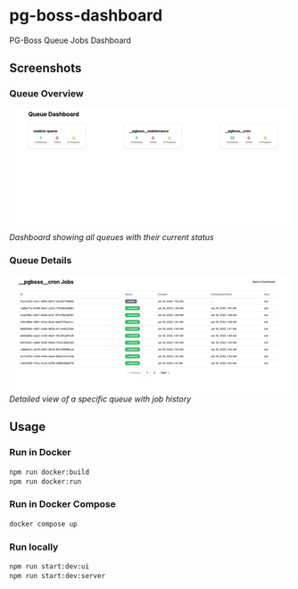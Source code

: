 # pg-boss-dashboard

PG-Boss Queue Jobs Dashboard

## Screenshots

### Queue Overview

![Queue Overview](docs/images/queue-overview.jpeg)
_Dashboard showing all queues with their current status_

### Queue Details

![Queue Details](docs/images/queue-details.jpeg)
_Detailed view of a specific queue with job history_

## Usage

### Run in Docker

```bash
npm run docker:build
npm run docker:run
```

### Run in Docker Compose

```bash
docker compose up
```

### Run locally

```bash
npm run start:dev:ui
npm run start:dev:server
```
